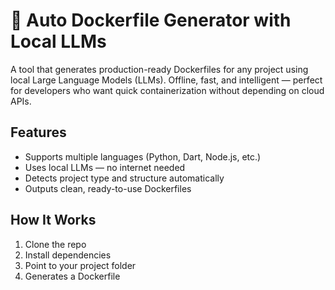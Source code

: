 
# 🐳 Auto Dockerfile Generator with Local LLMs

A tool that generates production-ready Dockerfiles for any project using local Large Language Models (LLMs). Offline, fast, and intelligent — perfect for developers who want quick containerization without depending on cloud APIs.

## Features

- Supports multiple languages (Python, Dart, Node.js, etc.)
- Uses local LLMs — no internet needed
- Detects project type and structure automatically
- Outputs clean, ready-to-use Dockerfiles

##  How It Works

1. Clone the repo  
2. Install dependencies  
3. Point to your project folder  
4. Generates a Dockerfile 

